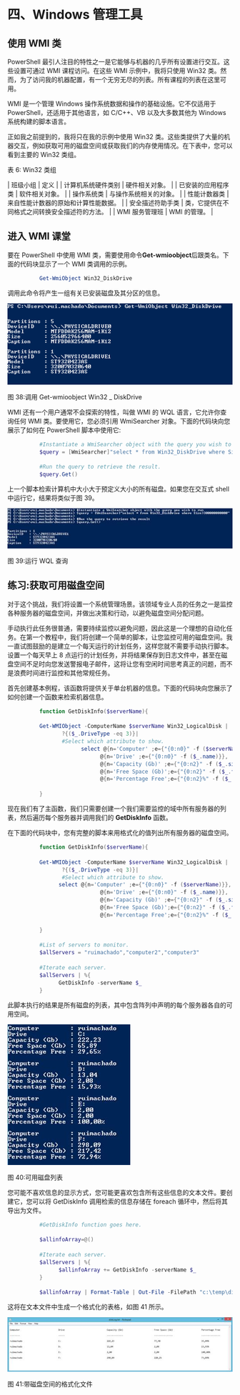 # 四、Windows 管理工具

## 使用 WMI 类

PowerShell 最引人注目的特性之一是它能够与机器的几乎所有设置进行交互。这些设置可通过 WMI 课程访问。在这些 WMI 示例中，我将只使用 Win32 类。然而，为了访问我的机器配置，有一个无穷无尽的列表。所有课程的列表在这里可用。

WMI 是一个管理 Windows 操作系统数据和操作的基础设施。它不仅适用于 PowerShell，还适用于其他语言，如 C/C++、VB 以及大多数其他为 Windows 系统构建的脚本语言。

正如我之前提到的，我将只在我的示例中使用 Win32 类。这些类提供了大量的机器交互，例如获取可用的磁盘空间或获取我们的内存使用情况。在下表中，您可以看到主要的 Win32 类组。

表 6: Win32 类组

| 班级小组 | 定义 |
| 计算机系统硬件类别 | 硬件相关对象。 |
| 已安装的应用程序类 | 软件相关对象。 |
| 操作系统类 | 与操作系统相关的对象。 |
| 性能计数器类 | 来自性能计数器的原始和计算性能数据。 |
| 安全描述符助手类 | 类，它提供在不同格式之间转换安全描述符的方法。 |
| WMI 服务管理班 | WMI 的管理。 |

## 进入 WMI 课堂

要在 PowerShell 中使用 WMI 类，需要使用命令**Get-wmioobject**后跟类名。下面的代码块显示了一个 WMI 类调用的示例。

```powershell
          Get-WmiObject Win32_DiskDrive

```

调用此命令将产生一组有关已安装磁盘及其分区的信息。

![](img/image042.png)

图 38:调用 Get-wmioobject Win32 _ DiskDrive

WMI 还有一个用户通常不会探索的特性，叫做 WMI 的 WQL 语言，它允许你查询任何 WMI 类。要使用它，您必须引用 WmiSearcher 对象。下面的代码块向您展示了如何在 PowerShell 脚本中使用它:

```powershell
          #Instantiate a WmiSearcher object with the query you wish to run.
          $query = [WmiSearcher]"select * from Win32_DiskDrive where Size>300000000000"

          #Run the query to retrieve the result.
          $query.Get()

```

上一个脚本检索计算机中大小大于预定义大小的所有磁盘。如果您在交互式 shell 中运行它，结果将类似于图 39。

![](img/image043.jpg)

图 39:运行 WQL 查询

## 练习:获取可用磁盘空间

对于这个挑战，我们将设置一个系统管理场景。该领域专业人员的任务之一是监控各种服务器的磁盘空间，并做出决策和行动，以避免磁盘空间分配问题。

手动执行此任务很普通，需要持续监控以避免问题，因此这是一个理想的自动化任务。在第一个教程中，我们将创建一个简单的脚本，让您监控可用的磁盘空间。我一直试图鼓励的是建立一个每天运行的计划任务，这样您就不需要手动执行脚本。设置一个每天早上 8 点运行的计划任务，并将结果保存到日志文件中，甚至在磁盘空间不足时向您发送警报电子邮件，这将让您有空闲时间思考真正的问题，而不是浪费时间进行监控和其他常规任务。

首先创建基本例程，该函数将提供关于单台机器的信息。下面的代码块向您展示了如何创建一个函数来检索机器信息。

```powershell
          function GetDiskInfo($serverName){

          Get-WMIObject -ComputerName $serverName Win32_LogicalDisk |
                 ?{($_.DriveType -eq 3)}|
                 #Select which attribute to show.
                       select @{n='Computer' ;e={"{0:n0}" -f ($serverName)}},
                             @{n='Drive' ;e={"{0:n0}" -f ($_.name)}},
                             @{n='Capacity (Gb)' ;e={"{0:n2}" -f ($_.size/1gb)}},
                             @{n='Free Space (Gb)';e={"{0:n2}" -f ($_.freespace/1gb)}},
                             @{n='Percentage Free';e={"{0:n2}%" -f ($_.freespace/$_.size*100)}}

          }

```

现在我们有了主函数，我们只需要创建一个我们需要监控的域中所有服务器的列表，然后遍历每个服务器并调用我们的 **GetDiskInfo** 函数。

在下面的代码块中，您有完整的脚本来用格式化的值列出所有服务器的磁盘空间。

```powershell
          function GetDiskInfo($serverName){

          Get-WMIObject -ComputerName $serverName Win32_LogicalDisk |
                 ?{($_.DriveType -eq 3)}|
                 #Select which attribute to show.
                select @{n='Computer' ;e={"{0:n0}" -f ($serverName)}},
                             @{n='Drive' ;e={"{0:n0}" -f ($_.name)}},
                             @{n='Capacity (Gb)' ;e={"{0:n2}" -f ($_.size/1gb)}},
                             @{n='Free Space (Gb)';e={"{0:n2}" -f ($_.freespace/1gb)}},
                             @{n='Percentage Free';e={"{0:n2}%" -f ($_.freespace/$_.size*100)}}

          }

          #List of servers to monitor.
          $allServers = "ruimachado","computer2","computer3"

          #Iterate each server.
          $allServers | %{
                GetDiskInfo -serverName $_
          }

```

此脚本执行的结果是所有磁盘的列表，其中包含阵列中声明的每个服务器各自的可用空间。

![](img/image044.jpg)

图 40:可用磁盘列表

您可能不喜欢信息的显示方式，您可能更喜欢包含所有这些信息的文本文件。要创建它，您可以将 GetDiskInfo 调用检索的信息存储在 foreach 循环中，然后将其导出为文件。

```powershell
          #GetDiskInfo function goes here.

          $allinfoArray=@()

          #Iterate each server.
          $allServers | %{
                $allinfoArray += GetDiskInfo -serverName $_
          }

          $allinfoArray | Format-Table | Out-File -FilePath "c:\temp\diskLog.txt"

```

这将在文本文件中生成一个格式化的表格，如图 41 所示。

![](img/image045.jpg)

图 41:带磁盘空间的格式化文件